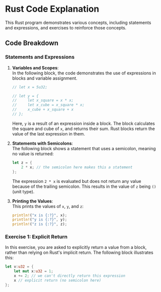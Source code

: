 # Rust Code Explanation

This Rust program demonstrates various concepts, including statements and expressions, and exercises to reinforce those concepts.

## Code Breakdown

### Statements and Expressions

1. **Variables and Scopes**:  
   In the following block, the code demonstrates the use of expressions in blocks and variable assignment.

    ```rust
    // let x = 5u32;

    // let y = {
    //     let x_square = x * x;
    //     let x_cube = x_square * x;
    //     x_cube + x_square + x
    // };
    ```

    Here, `y` is a result of an expression inside a block. The block calculates the square and cube of `x`, and returns their sum. Rust blocks return the value of the last expression in them.

2. **Statements with Semicolons**:  
   The following block shows a statement that uses a semicolon, meaning no value is returned:

    ```rust
    let z = {
        2 * x; // the semicolon here makes this a statement
    };
    ```

    The expression `2 * x` is evaluated but does not return any value because of the trailing semicolon. This results in the value of `z` being `()` (unit type).

3. **Printing the Values**:  
   This prints the values of `x`, `y`, and `z`:

    ```rust
    println!("x is {:?}", x);
    println!("y is {:?}", y);
    println!("z is {:?}", z);
    ```

### Exercise 1: Explicit Return

In this exercise, you are asked to explicitly return a value from a block, rather than relying on Rust's implicit return. The following block illustrates this:

```rust
let v:u32 = {
    let mut x:u32 = 1;
    x += 2; // we can't directly return this expression
    x // explicit return (no semicolon here)
};
